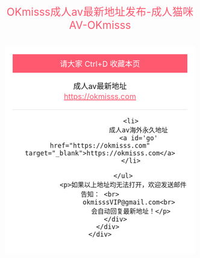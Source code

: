 <title>index</title> <style> html, body { padding: 0; 边距：0；背景：#272727；字体：400 16px/1.7 "Microsoft JhengHei", sans-serif; }
        div,ul,li,h1,p,h2{
            padding: 0;
            margin: 0;
        }
        ul,li{
            list-style: none;
        }
        .main{
            text-align: center;
        }
        .content{
            background: #fff;
            padding: 20px;
            display: inline-block;
        }
        .content-top{
            font-size: 20px;
        }
        .content-top h2{
            background: #ff5970;
            color: #fff;
            font-size: 20px;
            padding: 10px 0;
            font-weight: normal;
        }
        .content-top a{
            display: block;
            color: #ff5970;
            font-style: normal;
            display: block;
            margin: 2px 0;
	font-size: 20px;
        }
        .content-top li{
            padding: 20px 0;
            border-bottom: 1px solid #E2E0DE
        }
        .main h1{
            color: #ff5970;
            font-weight: normal;
            padding: 40px 0;
        }
    </style>
</head>

<body>
    <div class="main">
 <h1>OKmisss成人av最新地址发布-成人猫咪AV-OKmisss</h1>
        <div class="content">
            <div class="content-top">
                <h2>请大家 Ctrl+D 收藏本页</h2>
                <ul>
                    <li>
                        成人av最新地址
                        <a href="https://okmisss.com" target="_blank">https://okmisss.com</a>
                    </li>
                 
                    <li>
                        成人av海外永久地址
                        <a id='go' href="https://okmisss.com" target="_blank">https://okmisss.com</a>
                    </li>

                </ul>
                <p>如果以上地址均无法打开，欢迎发送邮件告知： <br>
                   okmisssVIP@gmail.com<br>
                    会自动回复最新地址！</p>
            </div>
        </div>
    </div>
 <div style='display:none'>  
 
 </div>
</body>
